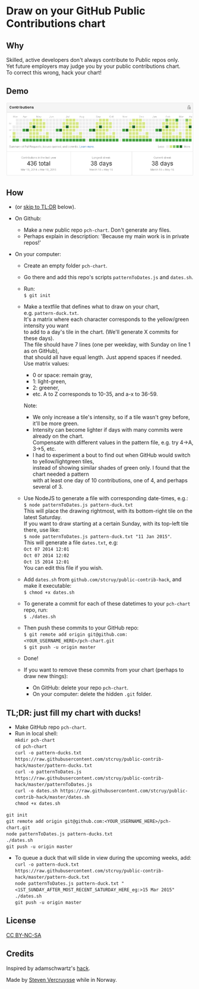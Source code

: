 Draw on your GitHub Public Contributions chart
==============================================

Why
---
Skilled, active developers don't always contribute to Public repos only.  
Yet future employers may judge you by your public contributions chart.  
To correct this wrong, hack your chart!

Demo
----
![Getting some ducks in a row](demo.png)

How
---
- (or [skip to TL;DR](#tldr) below).
- On Github:
  - Make a new public repo `pch-chart`.  Don't generate any files.
  - Perhaps explain in description: 'Because my main work is in private repos!'

- On your computer:
  - Create an empty folder `pch-chart`.
  - Go there and add this repo's scripts `patternToDates.js` and `dates.sh`.
  - Run:  
    `$ git init`
  - Make a textfile that defines what to draw on your chart,  
    e.g. `pattern-duck.txt`.  
    It's a matrix where each character corresponds to the yellow/green intensity you want  
    to add to a day's tile in the chart. (We'll generate X commits for these days).  
    The file should have 7 lines (one per weekday, with Sunday on line 1 as on GitHub),  
    that should all have equal length. Just append spaces if needed.  
    Use matrix values:
    - 0 or space: remain gray,
    - 1: light-green,
    - 2: greener,
    - etc. A to Z corresponds to 10-35, and a-x to 36-59.  
    
    Note:
      - We only increase a tile's intensity, so if a tile wasn't grey before, it'll be more green.
      - Intensity can become lighter if days with many commits were already on the chart.  
        Compensate with different values in the pattern file, e.g. try 4->A, 3->5, etc.
      - I had to experiment a bout to find out when GitHub would switch to yellow/lightgreen tiles,  
        instead of showing similar shades of green only. I found that the chart needed a pattern  
        with at least one day of 10 contributions, one of 4, and perhaps several of 3.
  - Use NodeJS to generate a file with corresponding date-times, e.g.:  
    `$ node patternToDates.js pattern-duck.txt`  
    This will place the drawing rightmost, with its bottom-right tile on the latest Saturday.  
    If you want to draw starting at a certain Sunday, with its top-left tile there, use like:  
    `$ node patternToDates.js pattern-duck.txt "11 Jan 2015"`.  
    This will generate a file `dates.txt`, e.g:  
    `Oct 07 2014 12:01`  
    `Oct 07 2014 12:02`  
    `Oct 15 2014 12:01`  
    You can edit this file if you wish.
  - Add `dates.sh` from `github.com/stcruy/public-contrib-hack`, and make it executable:  
    `$ chmod +x dates.sh`
  - To generate a commit for each of these datetimes to your `pch-chart` repo, run:  
    `$ ./dates.sh`
  - Then push these commits to your GitHub repo:  
    `$ git remote add origin git@github.com:<YOUR_USERNAME_HERE>/pch-chart.git`  
    `$ git push -u origin master`
  - Done!
  - If you want to remove these commits from your chart (perhaps to draw new things):
    - On GitHub: delete your repo `pch-chart`.
    - On your computer: delete the hidden `.git` folder.
    
<a name="tldr"></a>
TL;DR: just fill my chart with ducks!
-------------------------------------
- Make GitHub repo `pch-chart`.
- Run in local shell:  
`mkdir pch-chart`  
`cd pch-chart`  
`curl -o pattern-ducks.txt https://raw.githubusercontent.com/stcruy/public-contrib-hack/master/pattern-ducks.txt`  
`curl -o patternToDates.js https://raw.githubusercontent.com/stcruy/public-contrib-hack/master/patternToDates.js`  
`curl -o dates.sh https://raw.githubusercontent.com/stcruy/public-contrib-hack/master/dates.sh`  
`chmod +x dates.sh`  
  
`git init`  
`git remote add origin git@github.com:<YOUR_USERNAME_HERE>/pch-chart.git`  
`node patternToDates.js pattern-ducks.txt`  
`./dates.sh`  
`git push -u origin master`  

- To queue a duck that will slide in view during the upcoming weeks, add:  
`curl -o pattern-duck.txt https://raw.githubusercontent.com/stcruy/public-contrib-hack/master/pattern-duck.txt`  
`node patternToDates.js pattern-duck.txt "<1ST_SUNDAY_AFTER_MOST_RECENT_SATURDAY_HERE_eg:>15 Mar 2015"`  
`./dates.sh`  
`git push -u origin master`


License
-------
[CC BY-NC-SA](https://creativecommons.org/licenses/by-nc-sa/4.0/)

Credits
-------
Inspired by adamschwartz's [hack](https://github.com/public-contributions/HACK).

Made by [Steven Vercruysse](https://github.com/stcruy) while in Norway.
